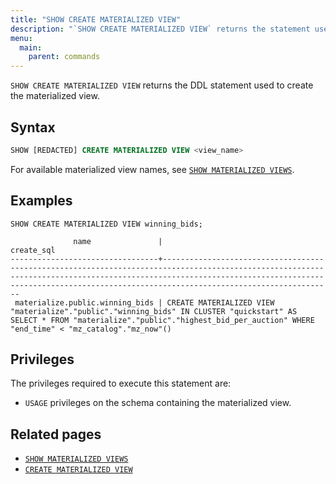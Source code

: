 ```yaml
---
title: "SHOW CREATE MATERIALIZED VIEW"
description: "`SHOW CREATE MATERIALIZED VIEW` returns the statement used to create the materialized view"
menu:
  main:
    parent: commands
---
```


`SHOW CREATE MATERIALIZED VIEW` returns the DDL statement used to create the materialized view.

## Syntax

```sql
SHOW [REDACTED] CREATE MATERIALIZED VIEW <view_name>
```

For available materialized view names, see [`SHOW MATERIALIZED VIEWS`](/sql/show-materialized-views).

## Examples

```mzsql
SHOW CREATE MATERIALIZED VIEW winning_bids;
```
```nofmt
              name               |                                                                                                                       create_sql
---------------------------------+--------------------------------------------------------------------------------------------------------------------------------------------------------------------------------------------------------------------------------------------------------
 materialize.public.winning_bids | CREATE MATERIALIZED VIEW "materialize"."public"."winning_bids" IN CLUSTER "quickstart" AS SELECT * FROM "materialize"."public"."highest_bid_per_auction" WHERE "end_time" < "mz_catalog"."mz_now"()
```

## Privileges

The privileges required to execute this statement are:

- `USAGE` privileges on the schema containing the materialized view.

## Related pages

- [`SHOW MATERIALIZED VIEWS`](../show-materialized-views)
- [`CREATE MATERIALIZED VIEW`](../create-materialized-view)
